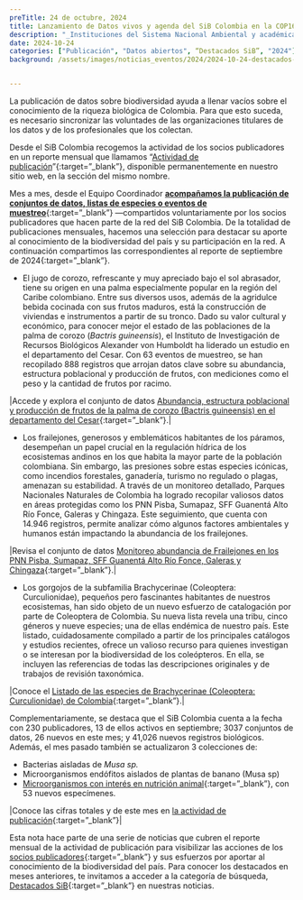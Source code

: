 ```yaml
---
preTitle: 24 de octubre, 2024
title: Lanzamiento de Datos vivos y agenda del SiB Colombia en la COP16
description: "_Instituciones del Sistema Nacional Ambiental y académicas se destacan este mes con la publicación de nuevos conjuntos de datos, listas de especies o eventos de muestreo de nuestra biodiversidad._"
date: 2024-10-24
categories: ["Publicación", "Datos abiertos", “Destacados SiB”, "2024"]
background: /assets/images/noticias_eventos/2024/2024-10-24-destacados-septiembre-2024.png


---
```

La publicación de datos sobre biodiversidad ayuda a llenar vacíos sobre el conocimiento de la riqueza biológica de Colombia. Para que esto suceda, es necesario sincronizar las voluntades de las organizaciones titulares de los datos y de los profesionales que los colectan.

Desde el SiB Colombia recogemos la actividad de los socios publicadores en un reporte mensual que llamamos “[Actividad de publicación](https://biodiversidad.co/comunidad/actividad-de-publicacion/)”{:target=”_blank”}, disponible permanentemente en nuestro sitio web, en la sección del mismo nombre.

Mes a mes, desde el Equipo Coordinador **[acompañamos la publicación de conjuntos de datos, listas de especies o eventos de muestreo](https://biodiversidad.co/compartir/guia-para-publicar/)**{:target=”_blank”} —compartidos voluntariamente por los socios publicadores que hacen parte de la red del SiB Colombia. De la totalidad de publicaciones mensuales, hacemos una selección para destacar su aporte al conocimiento de la biodiversidad del país y su participación en la red. A continuación compartimos las correspondientes al reporte de septiembre  de 2024{:target=”_blank”}.

* El jugo de corozo, refrescante y muy apreciado bajo el sol abrasador, tiene su origen en una palma especialmente popular en la región del Caribe colombiano. Entre sus diversos usos, además de la agridulce bebida cocinada con sus frutos maduros, está la construcción de viviendas e instrumentos a partir de su tronco. Dado su valor cultural y económico, para conocer mejor el estado de las poblaciones de la palma de corozo (*Bactris guineensis*), el Instituto de Investigación de Recursos Biológicos Alexander von Humboldt ha liderado un estudio en el departamento del Cesar. Con 63 eventos de muestreo, se han recopilado 888 registros que arrojan datos clave sobre su abundancia, estructura poblacional y producción de frutos, con mediciones como el peso y la cantidad de frutos por racimo. 

|Accede y explora el conjunto de datos  [Abundancia, estructura poblacional y producción de frutos de la palma de corozo (Bactris guineensis) en el departamento del Cesar](https://biodiversidad.co/data/?datasetKey=7a76ea65-3abb-4c6e-9ee6-1d5abb2c6d2f){:target=”_blank”}.|

* Los frailejones, generosos y emblemáticos habitantes de los páramos, desempeñan un papel crucial en la regulación hídrica de los ecosistemas andinos en los que habita la mayor parte de la población colombiana. Sin embargo, las presiones sobre estas especies icónicas, como incendios forestales, ganadería, turismo no regulado o plagas, amenazan su estabilidad. A través de un monitoreo detallado, Parques Nacionales Naturales de Colombia ha logrado recopilar valiosos datos en áreas protegidas como los PNN Pisba, Sumapaz, SFF Guanentá Alto Río Fonce, Galeras y Chingaza. Este seguimiento, que cuenta con 14.946 registros, permite analizar cómo algunos factores ambientales y humanos están impactando la abundancia de los frailejones. 

|Revisa el conjunto de datos [Monitoreo abundancia de Frailejones en los PNN Pisba, Sumapaz, SFF Guanentá Alto Río Fonce, Galeras y Chingaza](https://biodiversidad.co/data/?datasetKey=1bbac74d-2b06-4cc3-84c0-cde95b65f9dc){:target=”_blank”}.|

* Los gorgojos de la subfamilia Brachycerinae (Coleoptera: Curculionidae), pequeños pero fascinantes habitantes de nuestros ecosistemas, han sido objeto de un nuevo esfuerzo de catalogación por parte de Coleoptera de Colombia. Su nueva lista revela una tribu, cinco géneros y nueve especies; una de ellas endémica de nuestro país. Este listado, cuidadosamente compilado a partir de los principales catálogos y estudios recientes, ofrece un valioso recurso para quienes investigan o se interesan por la biodiversidad de los coleópteros. En ella, se incluyen las referencias de todas las descripciones originales y de trabajos de revisión taxonómica. 

|Conoce el [Listado de las especies de Brachycerinae (Coleoptera: Curculionidae) de Colombia](https://biodiversidad.co/dataset/search?publishingOrg=2c39be5c-c11e-46d0-bcb4-552f2072d19f&q=Brachycerinae&type=CHECKLIST){:target=”_blank”}.|

Complementariamente, se destaca que el SiB Colombia cuenta a la fecha con 230 publicadores, 13 de ellos activos en septiembre; 3037 conjuntos de datos, 26 nuevos en este mes; y 41,026 nuevos registros biológicos. Además, el mes pasado también se actualizaron 3 colecciones de:

* Bacterias aisladas de *Musa sp.*
* Microorganismos endófitos aislados de plantas de banano (Musa sp)
* [Microorganismos con interés en nutrición animal](https://ipt.biodiversidad.co/sib/resource?r=agrosavia_microorganismos_interes_nutricional){:target=”_blank”}, con 53 nuevos especímenes.

|Conoce las cifras totales y de este mes en [la actividad de publicación](https://biodiversidad.co/comunidad/actividad-de-publicacion/){:target=”_blank”}|

Esta nota hace parte de una serie de noticias que cubren el reporte mensual de la actividad de publicación para visibilizar las acciones de los [socios publicadores](https://biodiversidad.co/comunidad/socios-publicadores/){:target=”_blank”} y sus esfuerzos por aportar al conocimiento de la biodiversidad del país. Para conocer los destacados en meses anteriores, te invitamos a acceder a la categoría de búsqueda, [Destacados SiB](https://biodiversidad.co/news/?category=Destacados+SiB){:target=”_blank”}  en nuestras noticias.

